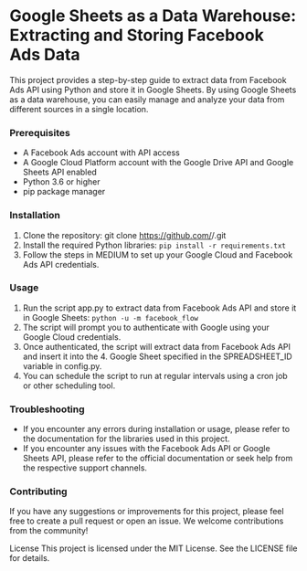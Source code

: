 # Google Sheets as a Data Warehouse: Extracting and Storing Facebook Ads Data
This project provides a step-by-step guide to extract data from Facebook Ads API using Python and store it in Google Sheets. By using Google Sheets as a data warehouse, you can easily manage and analyze your data from different sources in a single location.

### Prerequisites
* A Facebook Ads account with API access
* A Google Cloud Platform account with the Google Drive API and Google Sheets API enabled
* Python 3.6 or higher
* pip package manager

### Installation
1. Clone the repository: git clone https://github.com/<your-username>/<your-repository>.git
2. Install the required Python libraries: `pip install -r requirements.txt`
3. Follow the steps in MEDIUM to set up your Google Cloud and Facebook Ads API credentials.

### Usage
1. Run the script app.py to extract data from Facebook Ads API and store it in Google Sheets: `python -u -m facebook_flow`
2. The script will prompt you to authenticate with Google using your Google Cloud credentials.
3. Once authenticated, the script will extract data from Facebook Ads API and insert it into the 4. Google Sheet specified in the SPREADSHEET_ID variable in config.py.
5. You can schedule the script to run at regular intervals using a cron job or other scheduling tool.

### Troubleshooting
* If you encounter any errors during installation or usage, please refer to the documentation for the libraries used in this project.
* If you encounter any issues with the Facebook Ads API or Google Sheets API, please refer to the official documentation or seek help from the respective support channels.

### Contributing
If you have any suggestions or improvements for this project, please feel free to create a pull request or open an issue. We welcome contributions from the community!

License
This project is licensed under the MIT License. See the LICENSE file for details.
